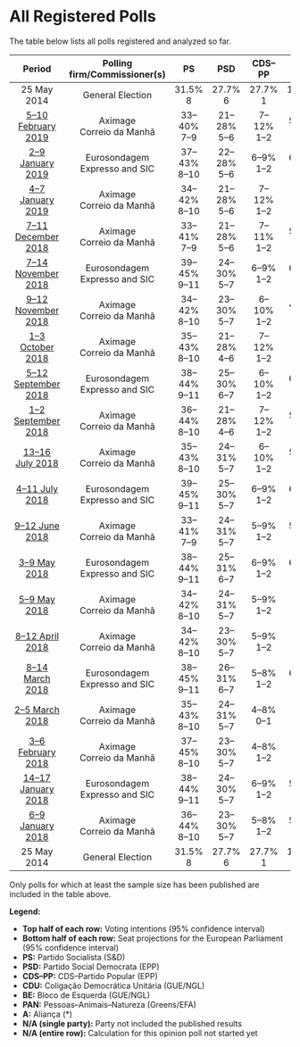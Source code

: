 # All Registered Polls

The table below lists all polls registered and analyzed so far.

| Period     | Polling firm/Commissioner(s) | PS | PSD | CDS–PP | CDU | BE | PAN | A |
|:----------:|:----------------------------:|:--:|:--:|:--:|:--:|:--:|:--:|:--:|
| 25 May 2014 | General Election | 31.5% <br> 8 | 27.7% <br> 6 | 27.7% <br> 1 | 12.7% <br> 3 | 4.6% <br> 1 | 1.7% <br> 0 | 0.0% <br> 0 |
| [5–10 February 2019](2019-02-10-Aximage.html) | Aximage <br> Correio da Manhã | 33–40% <br> 7–9 | 21–28% <br> 5–6 | 7–12% <br> 1–2 | 5–9% <br> 1 | 7–12% <br> 2 | 2–4% <br> 0 | 1–3% <br> 0 |
| [2–9 January 2019](2019-01-09-Eurosondagem.html) | Eurosondagem <br> Expresso and SIC | 37–43% <br> 8–10 | 22–28% <br> 5–6 | 6–9% <br> 1–2 | 6–9% <br> 1–2 | 6–9% <br> 1–2 | 1–3% <br> 0 | 3–5% <br> 0–1 |
| [4–7 January 2019](2019-01-07-Aximage.html) | Aximage <br> Correio da Manhã | 34–42% <br> 8–10 | 21–28% <br> 5–6 | 7–12% <br> 1–2 | 5–10% <br> 1–2 | 7–11% <br> 1–2 | 2–5% <br> 0–1 | 1–2% <br> 0 |
| [7–11 December 2018](2018-12-11-Aximage.html) | Aximage <br> Correio da Manhã | 33–41% <br> 7–9 | 21–28% <br> 5–6 | 7–11% <br> 1–2 | 5–9% <br> 1–2 | 8–13% <br> 1–3 | N/A <br> N/A | N/A <br> N/A |
| [7–14 November 2018](2018-11-14-Eurosondagem.html) | Eurosondagem <br> Expresso and SIC | 39–45% <br> 9–11 | 24–30% <br> 5–7 | 6–9% <br> 1–2 | 6–9% <br> 1–2 | 6–9% <br> 1–2 | 1–3% <br> 0 | N/A <br> N/A |
| [9–12 November 2018](2018-11-12-Aximage.html) | Aximage <br> Correio da Manhã | 34–42% <br> 8–10 | 23–30% <br> 5–7 | 6–10% <br> 1–2 | 4–8% <br> 1 | 7–12% <br> 1–2 | N/A <br> N/A | N/A <br> N/A |
| [1–3 October 2018](2018-10-03-Aximage.html) | Aximage <br> Correio da Manhã | 35–43% <br> 8–10 | 21–28% <br> 4–6 | 7–12% <br> 1–2 | 6–10% <br> 1–2 | 7–12% <br> 1–2 | N/A <br> N/A | N/A <br> N/A |
| [5–12 September 2018](2018-09-12-Eurosondagem.html) | Eurosondagem <br> Expresso and SIC | 38–44% <br> 9–11 | 25–30% <br> 6–7 | 6–10% <br> 1–2 | 6–9% <br> 1–2 | 7–10% <br> 1–2 | 1–2% <br> 0 | N/A <br> N/A |
| [1–2 September 2018](2018-09-02-Aximage.html) | Aximage <br> Correio da Manhã | 36–44% <br> 8–10 | 21–28% <br> 4–6 | 7–12% <br> 1–2 | 5–9% <br> 1–2 | 6–10% <br> 1–2 | N/A <br> N/A | N/A <br> N/A |
| [13–16 July 2018](2018-07-16-Aximage.html) | Aximage <br> Correio da Manhã | 35–43% <br> 8–10 | 24–31% <br> 5–7 | 6–10% <br> 1–2 | 5–9% <br> 1–2 | 7–12% <br> 1–2 | N/A <br> N/A | N/A <br> N/A |
| [4–11 July 2018](2018-07-11-Eurosondagem.html) | Eurosondagem <br> Expresso and SIC | 39–45% <br> 9–11 | 25–30% <br> 5–7 | 6–9% <br> 1–2 | 6–9% <br> 1–2 | 6–10% <br> 1–2 | 1–2% <br> 0 | N/A <br> N/A |
| [9–12 June 2018](2018-06-12-Aximage.html) | Aximage <br> Correio da Manhã | 33–41% <br> 7–9 | 24–31% <br> 5–7 | 5–9% <br> 1–2 | 5–9% <br> 1–2 | 8–13% <br> 1–3 | N/A <br> N/A | N/A <br> N/A |
| [3–9 May 2018](2018-05-09-Eurosondagem.html) | Eurosondagem <br> Expresso and SIC | 38–44% <br> 9–11 | 25–31% <br> 6–7 | 6–9% <br> 1–2 | 6–9% <br> 1–2 | 7–10% <br> 1–2 | 1–2% <br> 0 | N/A <br> N/A |
| [5–9 May 2018](2018-05-09-Aximage.html) | Aximage <br> Correio da Manhã | 34–42% <br> 8–10 | 24–31% <br> 5–7 | 5–9% <br> 1–2 | 6–10% <br> 1–2 | 8–13% <br> 1–3 | N/A <br> N/A | N/A <br> N/A |
| [8–12 April 2018](2018-04-12-Aximage.html) | Aximage <br> Correio da Manhã | 34–42% <br> 8–10 | 23–30% <br> 5–7 | 5–9% <br> 1–2 | 6–10% <br> 1–2 | 8–13% <br> 1–3 | N/A <br> N/A | N/A <br> N/A |
| [8–14 March 2018](2018-03-14-Eurosondagem.html) | Eurosondagem <br> Expresso and SIC | 38–45% <br> 9–11 | 26–31% <br> 6–7 | 5–8% <br> 1–2 | 6–9% <br> 1–2 | 6–10% <br> 1–2 | 1–2% <br> 0 | N/A <br> N/A |
| [2–5 March 2018](2018-03-05-Aximage.html) | Aximage <br> Correio da Manhã | 35–43% <br> 8–10 | 24–31% <br> 5–7 | 4–8% <br> 0–1 | 6–10% <br> 1–2 | 8–13% <br> 1–3 | N/A <br> N/A | N/A <br> N/A |
| [3–6 February 2018](2018-02-06-Aximage.html) | Aximage <br> Correio da Manhã | 37–45% <br> 8–10 | 23–30% <br> 5–7 | 4–8% <br> 1–2 | 6–10% <br> 1–2 | 7–11% <br> 1–2 | N/A <br> N/A | N/A <br> N/A |
| [14–17 January 2018](2018-01-17-Eurosondagem.html) | Eurosondagem <br> Expresso and SIC | 38–44% <br> 9–11 | 24–30% <br> 5–7 | 6–9% <br> 1–2 | 5–9% <br> 1–2 | 7–10% <br> 1–2 | 1–3% <br> 0 | N/A <br> N/A |
| [6–9 January 2018](2018-01-09-Aximage.html) | Aximage <br> Correio da Manhã | 36–44% <br> 8–10 | 23–30% <br> 5–7 | 5–8% <br> 1–2 | 5–9% <br> 1–2 | 7–12% <br> 1–2 | N/A <br> N/A | N/A <br> N/A |
| 25 May 2014 | General Election | 31.5% <br> 8 | 27.7% <br> 6 | 27.7% <br> 1 | 12.7% <br> 3 | 4.6% <br> 1 | 1.7% <br> 0 | 0.0% <br> 0 |

Only polls for which at least the sample size has been published are included in the table above.

**Legend:**
+ **Top half of each row:** Voting intentions (95% confidence interval)
+ **Bottom half of each row:** Seat projections for the European Parliament (95% confidence interval)
+ **PS:** Partido Socialista (S&D)
+ **PSD:** Partido Social Democrata (EPP)
+ **CDS–PP:** CDS–Partido Popular (EPP)
+ **CDU:** Coligação Democrática Unitária (GUE/NGL)
+ **BE:** Bloco de Esquerda (GUE/NGL)
+ **PAN:** Pessoas–Animais–Natureza (Greens/EFA)
+ **A:** Aliança (*)
+ **N/A (single party):** Party not included the published results
+ **N/A (entire row):** Calculation for this opinion poll not started yet

